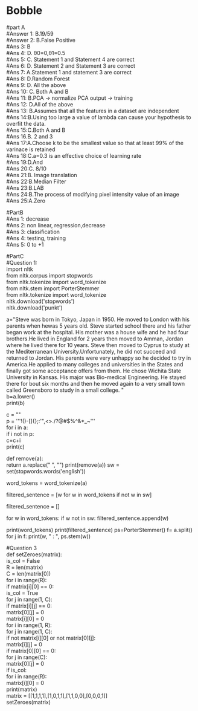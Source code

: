 # Bobble
#part A <br/>
#Answer 1: B.19/59 <br/>
#Answer 2: B.False Positive <br/>
#Ans 3: B <br/>
#Ans 4: D. θ0=0,θ1=0.5 <br/>
#Ans 5: C. Statement 1 and Statement 4 are correct <br/>
#Ans 6: D. Statement 2 and Statement 3 are correct <br/>
#Ans 7: A.Statement 1 and statement 3 are correct  <br/>
#Ans 8: D.Random Forest <br/>
#Ans 9: D. All the above <br/>
#Ans 10: C. Both A and B <br/>
#Ans 11: B.PCA -> normalize PCA output -> training <br/>
#Ans 12: D.All of the above <br/>
#Ans 13: B.Assumes that all the features in a dataset are independent <br/>
#Ans 14:B.Using too large a value of lambda can cause your hypothesis to overfit the data. <br/>
#Ans 15:C.Both A and B <br/>
#Ans 16.B. 2 and 3 <br/>
#Ans 17:A.Choose k to be the smallest value so that at least 99% of the varinace is retained <br/>
#Ans 18:C.a=0.3 is an effective choice of learning rate <br/>
#Ans 19:D.And <br/>
#Ans 20:C. 8/10 <br/>
#Ans 21:B. Image translation <br/>
#Ans 22:B.Median Filter <br/>
#Ans 23:B.LAB <br/>
#Ans 24:B.The process of modifying pixel intensity value of an image <br/>
#Ans 25:A.Zero <br/>

#PartB <br/>
#Ans 1: decrease <br/>
#Ans 2: non linear, regression,decrease <br/>
#Ans 3: classification <br/>
#Ans 4: testing, training <br/>
#Ans 5: 0 to +1 <br/>

#PartC <br/>
#Question 1: <br/>
import nltk <br/>
from nltk.corpus import stopwords <br/>
from nltk.tokenize import word_tokenize <br/>
from nltk.stem import PorterStemmer  <br/>
from nltk.tokenize import word_tokenize <br/>
nltk.download('stopwords') <br/>
nltk.download('punkt') <br/>


a="Steve was born in Tokyo, Japan in 1950. He moved to London with his parents when hewas 5 years old. Steve started school there and his father began work at the hospital. His mother was a house wife and he had four brothers.He lived in England for 2 years then moved to Amman, Jordan where he lived there for 10 years. Steve then moved to Cyprus to study at the Mediterranean University.Unfortunately, he did not succeed and returned to Jordan. His parents were very unhappy so he decided to try in America.He applied to many colleges and universities in the States and finally got some acceptance offers from them. He chose Wichita State University in Kansas. His major was Bio-medical Engineering. He stayed there for bout six months and then he moved again to a very small town called Greensboro to study in a small college. " <br/>
b=a.lower() <br/>
print(b) <br/>
 
c = "" <br/>
p = '''!()-[]{};:'"\,<>./?@#$%^&*_~''' <br/>
for i in a: <br/>
   if i not in p: <br/>
       c=c+i <br/>
print(c)<br/>

def remove(a):  
    return a.replace(" ", "") 
print(remove(a)) 
sw = set(stopwords.words('english')) 
  
word_tokens = word_tokenize(a) 
  
filtered_sentence = [w for w in word_tokens if not w in sw] 
  
filtered_sentence = [] 
  
for w in word_tokens: 
    if w not in sw:
        filtered_sentence.append(w) 
  
print(word_tokens) 
print(filtered_sentence)
ps=PorterStemmer()
f= a.split()
for j in f: 
    print(w, " : ", ps.stem(w))

#Question 3 <br/>
def setZeroes(matrix): <br/>
        is_col = False <br/>
        R = len(matrix) <br/>
        C = len(matrix[0]) <br/>
        for i in range(R): <br/>
            if matrix[i][0] == 0: <br/>
                is_col = True <br/>
            for j in range(1, C): <br/>
                if matrix[i][j]  == 0: <br/>
                    matrix[0][j] = 0 <br/>
                    matrix[i][0] = 0 <br/>
        for i in range(1, R): <br/>
            for j in range(1, C): <br/>
                if not matrix[i][0] or not matrix[0][j]: <br/>
                    matrix[i][j] = 0 <br/>
        if matrix[0][0] == 0: <br/>
            for j in range(C): <br/>
                matrix[0][j] = 0 <br/>
        if is_col: <br/>
            for i in range(R): <br/>
                matrix[i][0] = 0 <br/>
        print(matrix) <br/>
matrix = [[1,1,1,1],[1,0,1,1],[1,1,0,0],[0,0,0,1]] <br/>
setZeroes(matrix) <br/>

